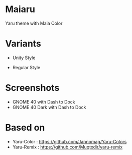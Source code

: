# Maiaru

Yaru theme with Maia Color

# Variants

 - Unity Style
 
 - Regular Style 

# Screenshots

 - GNOME 40 with Dash to Dock
 - GNOME 40 Dark with Dash to Dock

# Based on

 - Yaru-Color : https://github.com/Jannomag/Yaru-Colors
 - Yaru-Remix : https://github.com/Muqtxdir/yaru-remix
